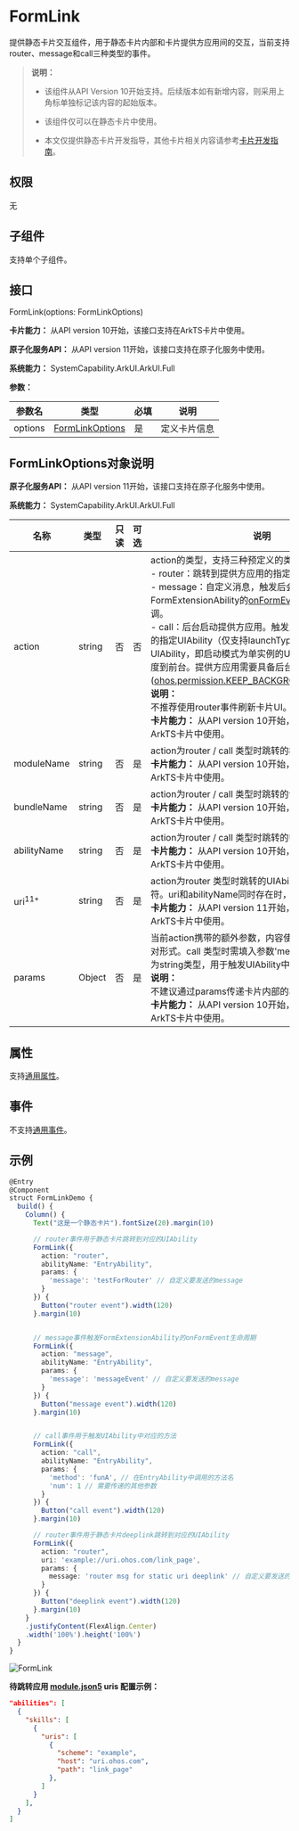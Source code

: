 # FormLink
<!--Kit: Form Kit-->
<!--Subsystem: Ability-->
<!--Owner: @cx983299475-->
<!--Designer: @xueyulong-->
<!--Tester: @chenmingze-->
<!--Adviser: @Brilliantry_Rui-->

提供静态卡片交互组件，用于静态卡片内部和卡片提供方应用间的交互，当前支持router、message和call三种类型的事件。

> **说明：**
>
> - 该组件从API Version 10开始支持。后续版本如有新增内容，则采用上角标单独标记该内容的起始版本。
>
> - 该组件仅可以在静态卡片中使用。
>
> - 本文仅提供静态卡片开发指导，其他卡片相关内容请参考[卡片开发指南](../../../form/formkit-overview.md)。

## 权限

无

## 子组件

支持单个子组件。

## 接口

FormLink(options: FormLinkOptions)

**卡片能力：** 从API version 10开始，该接口支持在ArkTS卡片中使用。

**原子化服务API：** 从API version 11开始，该接口支持在原子化服务中使用。

**系统能力：** SystemCapability.ArkUI.ArkUI.Full

**参数：**

| 参数名       | 类型                            | 必填   | 说明   |
| --------- | ------------------------------- | ---- | ------ |
| options | [FormLinkOptions](#formlinkoptions对象说明) | 是    | 定义卡片信息 |

## FormLinkOptions对象说明

**原子化服务API：** 从API version 11开始，该接口支持在原子化服务中使用。

**系统能力：** SystemCapability.ArkUI.ArkUI.Full

| 名称      | 类型 | 只读 | 可选 | 说明                                                     |
| ----------- | -------- | ---- |  ---- |------------------------------------------------------------ |
| action      | string | 否  | 否   | action的类型，支持三种预定义的类型：<br/>-&nbsp;router：跳转到提供方应用的指定UIAbility。<br/>-&nbsp;message：自定义消息，触发后会调用提供方FormExtensionAbility的[onFormEvent()](../../apis-form-kit/js-apis-app-form-formExtensionAbility.md#formextensionabilityonformevent)生命周期回调。<br/>-&nbsp;call：后台启动提供方应用。触发后会拉起提供方应用的指定UIAbility（仅支持launchType为[singleton](../../../application-models/uiability-launch-type.md#singleton启动模式)的UIAbility，即启动模式为单实例的UIAbility），但不会调度到前台。提供方应用需要具备后台运行权限([ohos.permission.KEEP_BACKGROUND_RUNNING](../../../security/AccessToken/permissions-for-all.md#ohospermissionkeep_background_running))。 <br/>**说明：** <br/>不推荐使用router事件刷新卡片UI。<br/>**卡片能力：** 从API version 10开始，该接口支持在ArkTS卡片中使用。 |
| moduleName  | string | 否  | 是   | action为router&nbsp;/&nbsp;call&nbsp;类型时跳转的模块名。<br/>**卡片能力：** 从API version 10开始，该接口支持在ArkTS卡片中使用。 |
| bundleName  | string  | 否 | 是   | action为router&nbsp;/&nbsp;call&nbsp;类型时跳转的包名。<br/>**卡片能力：** 从API version 10开始，该接口支持在ArkTS卡片中使用。 |
| abilityName | string  | 否 | 是   | action为router&nbsp;/&nbsp;call&nbsp;类型时跳转的UIAbility名。<br/>**卡片能力：** 从API version 10开始，该接口支持在ArkTS卡片中使用。 |
| uri<sup>11+</sup> | string | 否  | 是   | action为router&nbsp;类型时跳转的UIAbility的统一资源标识符。uri和abilityName同时存在时，abilityName优先。<br/>**卡片能力：** 从API version 11开始，该接口支持在ArkTS卡片中使用。 |
| params      | Object | 否  | 是   | 当前action携带的额外参数，内容使用JSON格式的键值对形式。call&nbsp;类型时需填入参数'method'，且类型需要为string类型，用于触发UIAbility中对应的方法。 <br/>**说明：** <br/>不建议通过params传递卡片内部的状态变量。<br/>**卡片能力：** 从API version 10开始，该接口支持在ArkTS卡片中使用。 |

## 属性

支持[通用属性](ts-component-general-attributes.md)。

## 事件

不支持[通用事件](ts-component-general-events.md)。

## 示例

```ts
@Entry
@Component
struct FormLinkDemo {
  build() {
    Column() {
      Text("这是一个静态卡片").fontSize(20).margin(10)

      // router事件用于静态卡片跳转到对应的UIAbility
      FormLink({
        action: "router",
        abilityName: "EntryAbility",
        params: {
          'message': 'testForRouter' // 自定义要发送的message
        }
      }) {
        Button("router event").width(120)
      }.margin(10)


      // message事件触发FormExtensionAbility的onFormEvent生命周期
      FormLink({
        action: "message",
        abilityName: "EntryAbility",
        params: {
          'message': 'messageEvent' // 自定义要发送的message
        }
      }) {
        Button("message event").width(120)
      }.margin(10)


      // call事件用于触发UIAbility中对应的方法
      FormLink({
        action: "call",
        abilityName: "EntryAbility",
        params: {
          'method': 'funA', // 在EntryAbility中调用的方法名
          'num': 1 // 需要传递的其他参数
        }
      }) {
        Button("call event").width(120)
      }.margin(10)

      // router事件用于静态卡片deeplink跳转到对应的UIAbility
      FormLink({
        action: "router",
        uri: 'example://uri.ohos.com/link_page',
        params: {
          message: 'router msg for static uri deeplink' // 自定义要发送的message
        }
      }) {
        Button("deeplink event").width(120)
      }.margin(10)
    }
    .justifyContent(FlexAlign.Center)
    .width('100%').height('100%')
  }
}
```

![FormLink](figures/formLink.png)

**待跳转应用 [module.json5](../../../quick-start/module-configuration-file.md#skills标签) uris 配置示例：**

```json
"abilities": [
  {
    "skills": [
      {
        "uris": [
          {
            "scheme": "example",
            "host": "uri.ohos.com",
            "path": "link_page"
          },
        ]
      }
    ],
  }
]
```
